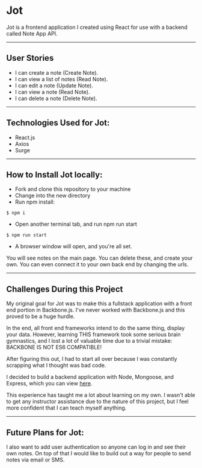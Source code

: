 # Jot

 Jot is a frontend application I created using React for use with a backend called Note App API.

--------------------------------------------
## User Stories

* I can create a note (Create Note).
* I can view a list of notes (Read Note).
* I can edit a note (Update Note).
* I can view a note (Read Note).
* I can delete a note (Delete Note).

--------------------------------------------

## Technologies Used for Jot:

* React.js
* Axios
* Surge

--------------------------------------------
## How to Install Jot locally:

* Fork and clone this repository to your machine
* Change into the new directory
* Run npm install:

```
$ npm i

```
* Open another terminal tab, and run npm run start

```
$ npm run start

```

* A browser window will open, and you're all set.

You will see notes on the main page. You can delete these, and create your own. You can even connect it to your own back end by changing the urls.

--------------------------------------------
## Challenges During this Project

My original goal for Jot was to make this a fullstack application with a front end portion in Backbone.js. I've never worked with Backbone.js and this proved to be a huge hurdle. 

In the end, all front end frameworks intend to do the same thing, display your data. However, learning THIS framework took some serious brain gymnastics, and I lost a lot of valuable time due to a trivial mistake: BACKBONE IS NOT ES6 COMPATIBLE!

After figuring this out, I had to start all over because I was constantly scrapping what I thought was bad code.

I decided to build a backend application with Node, Mongoose, and Express, which you can view [here](https://github.com/tishana/note-app).

This experience has taught me a lot about learning on my own. I wasn't able to get any instructor assistance due to the nature of this project, but I feel more  confident that I can teach myself anything.

--------------------------------------------
## Future Plans for Jot:

I also want to add user authentication so anyone can log in and see their own notes. On top of that I would like to build out a way for people to send notes via email or SMS.


